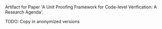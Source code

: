 Artifact for Paper 'A Unit Proofing Framework for Code-level Verification: A Research Agenda'. 

TODO: Copy in anonymized versions
